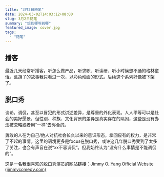 ```yaml
---
title: "3月2日随笔"
date: 2024-03-02T14:03:12+08:00
slug: 3月2日随笔
summary: "想到哪写到哪"
featured_image: cover.jpg
tags:
  - "随笔"
---
```


<!-- ![](/images/picture1.jpg) -->

## 播客

最近几天经常听播客，听怎么做产品，听求职、听读研、听小时候想不通的格林童话。蓝胡子的故事我只看过一次，以彩色动画的形式。后续这个系列好像被下架了。

## 脱口秀

谈论，调侃，甚至以冒犯的形式讲述差异，是尊重的外化表现。人人平等可以是社会的美好愿景，但性别、种族、文化背景的差异是真实存在的隔阂，这些是没有办法被忽略或者用“一样”去弥合的。

勇敢的人在为自己/他人对抗社会长久以来的意识形态，拿回应有的权力，是非常了不起的事情。这里的语境更多是focus在脱口秀，或许这几年脱口秀受到了太多了关注，也会有声音在说“xx不容调侃”。但我始终认为“没有什么事情是不能调侃的”。

这是一名我很喜欢的脱口秀演员的网站链接：[Jimmy O. Yang Official Website (jimmycomedy.com)](https://www.jimmycomedy.com/)
